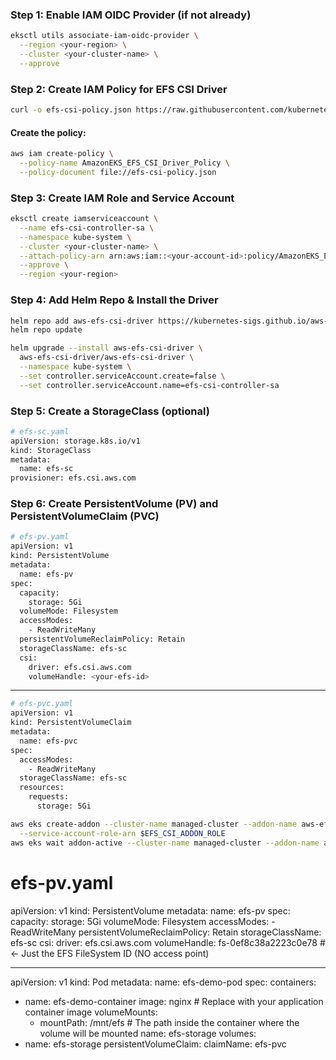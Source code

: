 ### Step 1: Enable IAM OIDC Provider (if not already)

```sh
eksctl utils associate-iam-oidc-provider \
  --region <your-region> \
  --cluster <your-cluster-name> \
  --approve
```

### Step 2: Create IAM Policy for EFS CSI Driver

```sh
curl -o efs-csi-policy.json https://raw.githubusercontent.com/kubernetes-sigs/aws-efs-csi-driver/master/docs/iam-policy-example.json
```

#### Create the policy:

```sh
aws iam create-policy \
  --policy-name AmazonEKS_EFS_CSI_Driver_Policy \
  --policy-document file://efs-csi-policy.json
```

### Step 3: Create IAM Role and Service Account

```sh
eksctl create iamserviceaccount \
  --name efs-csi-controller-sa \
  --namespace kube-system \
  --cluster <your-cluster-name> \
  --attach-policy-arn arn:aws:iam::<your-account-id>:policy/AmazonEKS_EFS_CSI_Driver_Policy \
  --approve \
  --region <your-region>
```

### Step 4: Add Helm Repo & Install the Driver

```sh
helm repo add aws-efs-csi-driver https://kubernetes-sigs.github.io/aws-efs-csi-driver/
helm repo update

helm upgrade --install aws-efs-csi-driver \
  aws-efs-csi-driver/aws-efs-csi-driver \
  --namespace kube-system \
  --set controller.serviceAccount.create=false \
  --set controller.serviceAccount.name=efs-csi-controller-sa
```

### Step 5: Create a StorageClass (optional)

```sh
# efs-sc.yaml
apiVersion: storage.k8s.io/v1
kind: StorageClass
metadata:
  name: efs-sc
provisioner: efs.csi.aws.com
```

### Step 6: Create PersistentVolume (PV) and PersistentVolumeClaim (PVC)

```sh
# efs-pv.yaml
apiVersion: v1
kind: PersistentVolume
metadata:
  name: efs-pv
spec:
  capacity:
    storage: 5Gi
  volumeMode: Filesystem
  accessModes:
    - ReadWriteMany
  persistentVolumeReclaimPolicy: Retain
  storageClassName: efs-sc
  csi:
    driver: efs.csi.aws.com
    volumeHandle: <your-efs-id>
```


---

```sh
# efs-pvc.yaml
apiVersion: v1
kind: PersistentVolumeClaim
metadata:
  name: efs-pvc
spec:
  accessModes:
    - ReadWriteMany
  storageClassName: efs-sc
  resources:
    requests:
      storage: 5Gi
```



```sh
aws eks create-addon --cluster-name managed-cluster --addon-name aws-efs-csi-driver \
  --service-account-role-arn $EFS_CSI_ADDON_ROLE
aws eks wait addon-active --cluster-name managed-cluster --addon-name aws-efs-csi-driver
```



# efs-pv.yaml
apiVersion: v1
kind: PersistentVolume
metadata:
  name: efs-pv
spec:
  capacity:
    storage: 5Gi
  volumeMode: Filesystem
  accessModes:
    - ReadWriteMany
  persistentVolumeReclaimPolicy: Retain
  storageClassName: efs-sc
  csi:
    driver: efs.csi.aws.com
    volumeHandle: fs-0ef8c38a2223c0e78  # <- Just the EFS FileSystem ID (NO access point)




---

apiVersion: v1
kind: Pod
metadata:
  name: efs-demo-pod
spec:
  containers:
  - name: efs-demo-container
    image: nginx  # Replace with your application container image
    volumeMounts:
    - mountPath: /mnt/efs  # The path inside the container where the volume will be mounted
      name: efs-storage
  volumes:
  - name: efs-storage
    persistentVolumeClaim:
      claimName: efs-pvc